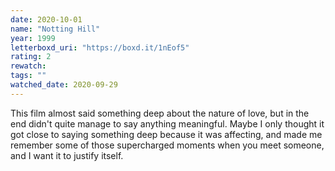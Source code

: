 ```yaml
---
date: 2020-10-01
name: "Notting Hill"
year: 1999
letterboxd_uri: "https://boxd.it/1nEof5"
rating: 2
rewatch: 
tags: ""
watched_date: 2020-09-29
---
```


This film almost said something deep about the nature of love, but in the end didn't quite manage to say anything meaningful. Maybe I only thought it got close to saying something deep because it was affecting, and made me remember some of those supercharged moments when you meet someone, and I want it to justify itself.
